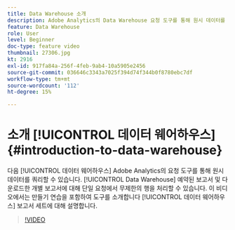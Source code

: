 ```yaml
---
title: Data Warehouse 소개
description: Adobe Analytics의 Data Warehouse 요청 도구를 통해 원시 데이터를 쿼리할 수 있는 액세스 권한을 제공합니다. Data Warehouse는 개별 예약 및 다운로드한 보고서에 대해 단일 요청에서 무제한 수의 행을 처리할 수 있습니다. 이 비디오는 Data Warehouse 보고서 생성 설명을 포함하여 도구에 대해 소개합니다.
feature: Data Warehouse
role: User
level: Beginner
doc-type: feature video
thumbnail: 27306.jpg
kt: 2916
exl-id: 917fa84a-256f-4feb-9ab4-10a5905e2456
source-git-commit: 036646c3343a7025f394d74f344b0f8780ebc7df
workflow-type: tm+mt
source-wordcount: '112'
ht-degree: 15%

---
```


# 소개 [!UICONTROL 데이터 웨어하우스] {#introduction-to-data-warehouse}

다음 [!UICONTROL 데이터 웨어하우스] Adobe Analytics의 요청 도구를 통해 원시 데이터를 쿼리할 수 있습니다. [!UICONTROL Data Warehouse] 예약된 보고서 및 다운로드한 개별 보고서에 대해 단일 요청에서 무제한의 행을 처리할 수 있습니다. 이 비디오에서는 만들기 연습을 포함하여 도구를 소개합니다 [!UICONTROL 데이터 웨어하우스] 보고서 세트에 대해 설명합니다.

>[!VIDEO](https://video.tv.adobe.com/v/27306/?quality=12)
